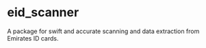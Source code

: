# eid_scanner
 A package for swift and accurate scanning and data extraction from Emirates ID cards.
